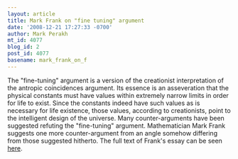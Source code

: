 ```yaml
---
layout: article
title: Mark Frank on "fine tuning" argument
date: '2008-12-21 17:27:33 -0700'
author: Mark Perakh
mt_id: 4077
blog_id: 2
post_id: 4077
basename: mark_frank_on_f
---
```

The "fine-tuning" argument is a version of the creationist interpretation of the antropic coincidences argument. Its essence is an asseveration that the physical constants must have values within extremely narrow limits in order for life to exist. Since the constants indeed have such values as is necessary for life existence, those values, according to creationists, point to the intelligent design of the universe. Many counter-arguments have been suggested refuting the "fine-tuning" argument.  Mathematician Mark Frank suggests one more counter-argument from an angle somehow differing from those suggested hitherto. The full text of Frank's essay can be seen [here](http://www.talkreason.org/articles/fined.cfm).

